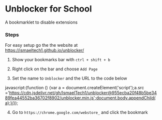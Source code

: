 # Unblocker for School
A bookmarklet to disable extensions
### Steps
For easy setup go the the website at https://ismaeltech1.github.io/unblocker/

1. Show your bookmarks bar with `ctrl + shift + b`

2. Right click on the bar and choose `Add Page`

3. Set the name to `Unblocker` and the URL to the code below

javascript:(function () {var a = document.createElement('script');a.src ='https://cdn.jsdelivr.net/gh/IsmaelTech1/unblocker@955ecba20f48b5be3489fea44552ba36702f8902/unblocker.min.js';document.body.appendChild(a);}());

4. Go to `https://chrome.google.com/webstore_` and click the bookmark

